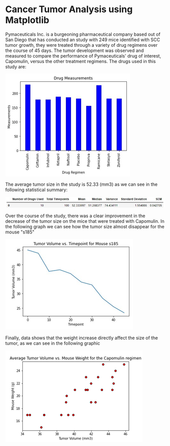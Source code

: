 # Cancer Tumor Analysis using Matplotlib
 Pymaceuticals Inc. is a burgeoning pharmaceutical company based out of San Diego that has conducted an study with 249 mice identified with SCC tumor growth, they were treated through a variety of drug regimens over the course of 45 days. The tumor development was observed and measured to compare the performance of Pymaceuticals' drug of interest, Capomulin, versus the other treatment regimens. The drugs used in this study are:

 ![Drugs](Pymaceuticals/images/drugs.jpg)

 The average tumor size in the study is 52.33 (mm3) as we can see in the following statistical summary:

  ![Stat](Pymaceuticals/images/summary.jpg)

  Over the course of the study, there was a clear improvement in the decrease of the tumor size on the mice that were treated with Capomulin. In the following graph we can see how the tumor size almost disappear for the mouse "s185"

 ![Mouse](Pymaceuticals/images/tumorvstime.jpg)

 Finally, data shows that the weight increase directly affect the size of the tumor, as we can see in the following graphic

 ![Mouse](Pymaceuticals/images/scatter.png)




